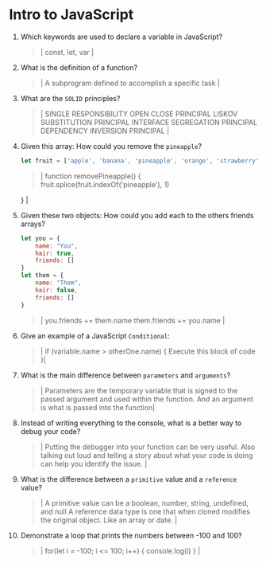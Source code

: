 # Intro to JavaScript
01. Which keywords are used to declare a variable in JavaScript?

    > | const, let, var |

02. What is the definition of a function?

    > | A subprogram defined to accomplish a specific task |

03. What are the `SOLID` principles?

    > | SINGLE RESPONSIBILITY
        OPEN CLOSE PRINCIPAL
        LISKOV SUBSTITUTION PRINCIPAL
        INTERFACE SEGREGATION PRINCIPAL
        DEPENDENCY INVERSION PRINCIPAL |

04. Given this array: How could you remove the `pineapple`?

    ```js
    let fruit = ['apple', 'banana', 'pineapple', 'orange', 'strawberry']
    ```

    > | function removePineapple() {
        fruit.splice(fruit.indexOf('pineapple'), 1)
            
    } |

05. Given these two objects: How could you add each to the others friends arrays?

    ```js
    let you = {
        name: "You",
        hair: true,
        friends: []
    }
    let them = {
        name: "Them",
        hair: false,
        friends: []
    }
    ```

    > | you.friends += them.name
        them.friends += you.name |

06. Give an example of a JavaScript `Conditional`:

    > | if (variable.name > otherOne.name) {
        Execute this block of code
    }|

07. What is the main difference between `parameters` and `arguments`?

    > | Parameters are the temporary variable that is signed to the passed argument and used within the function. And an argument is what is passed into the function|

08. Instead of writing everything to the console, what is a better way to debug your code?

    > | Putting the debugger into your function can be very useful. Also talking out loud and telling a story about what your code is doing can help you identify the issue. |

09. What is the difference between a `primitive` value and a `reference` value?

    > | A primitive value can be a boolean, number, string, undefined, and null
    A reference data type is one that when cloned modifies the original object. Like an array or date.  |

10. Demonstrate a loop that prints the numbers between -100 and 100?

    > | for(let i = -100; i <= 100; i++) {
        console.log(i)
    } |
